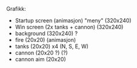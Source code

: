Grafikk:
 - Startup screen (animasjon) "meny" (320x240)
 - Win screen (2x tanks + cannon) (320x240)
 - background (320x240) ?
 - fire (20x20) (animasjon)
 - tanks (20x20) x4 (N, S, E, W)
 - cannon (20x20 ?) (?)
 - cannon aim (20x20)
